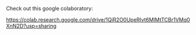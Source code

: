 Check out this google colaboratory:

 https://colab.research.google.com/drive/1QiR2O0UpeRIvt6MlMtTCBr1VMq0XnN2D?usp=sharing